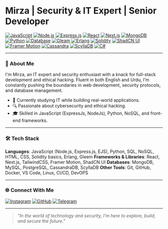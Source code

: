 # Mirza | Security & IT Expert | Senior Developer

[![JavaScript](https://img.shields.io/badge/JavaScript-ES6%2B-yellow.svg)](https://developer.mozilla.org/en-US/docs/Web/JavaScript)
[![Node.js](https://img.shields.io/badge/Node.js-16%2B-brightgreen.svg)](https://nodejs.org/)
[![Express.js](https://img.shields.io/badge/Express.js-4.0%2B-lightgrey.svg)](https://expressjs.com/)
[![React](https://img.shields.io/badge/React-17%2B-blue.svg)](https://reactjs.org/)
[![Next.js](https://img.shields.io/badge/Next.js-15%2B-black.svg)](https://nextjs.org/)
[![MongoDB](https://img.shields.io/badge/MongoDB-5.0-green.svg)](https://www.mongodb.com/)
[![Python](https://img.shields.io/badge/Python-3.9%2B-blue.svg)](https://www.python.org/)
[![Database](https://img.shields.io/badge/SQL-PostgreSQL%2C%20MySQL-blue.svg)](https://www.postgresql.org/)
[![Gleam](https://img.shields.io/badge/Gleam-0.29%2B-purple.svg)](https://gleam.run/)
[![Erlang](https://img.shields.io/badge/Erlang-OTP%2026-red.svg)](https://www.erlang.org/)
[![Solidity](https://img.shields.io/badge/Solidity-0.8%2B-black.svg)](https://soliditylang.org/)
[![ShadCN UI](https://img.shields.io/badge/ShadCN_UI-Components-green.svg)](https://ui.shadcn.com/)
[![Framer Motion](https://img.shields.io/badge/Framer%20Motion-6%2B-pink.svg)](https://www.framer.com/motion/)
[![Cassandra](https://img.shields.io/badge/Cassandra-4.0%2B-blue.svg)](https://cassandra.apache.org/)
[![ScyllaDB](https://img.shields.io/badge/ScyllaDB-5.2-blue.svg)](https://www.scylladb.com/)
[![C#](https://img.shields.io/badge/C%23-.NET%207%2B-blue.svg)](https://learn.microsoft.com/en-us/dotnet/csharp/)

---

### 👋 About Me

I'm Mirza, an IT expert and security enthusiast with a knack for full-stack development and ethical hacking. Fluent in both English and Urdu, I’m constantly pushing the boundaries in web development, security protocols, and database management.

- 💼 Currently studying IT while building real-world applications.
- 🔍 Passionate about cybersecurity and ethical hacking.
- 🎓 Skilled in JavaScript (ExpressJs, NodeJs), Python, NoSQL, and front-end frameworks.

---

### 🛠️ Tech Stack
**Languages**: JavaScript (Node.js, Express.js, EJS), Python, SQL, NoSQL, HTML, CSS, Solidity basics, Erlang, Gleem
**Frameworks & Libraries**: React, Next.js, TailwindCSS, Framer Motion, ShadCN UI
**Databases**: MongoDB, MySQL, PostgreSQL, CassandraDB, ScyllaDB
**Other Tools**: Git, GitHub, Docker, VS Code, Linux, CI/CD, DevOPS

---

### 🌐 Connect With Me

[![Instagram](https://img.shields.io/badge/Instagram-%40mirzya_v-ff69b4.svg?style=for-the-badge&logo=instagram)](https://instagram.com/mirzya_v)
[![GitHub](https://img.shields.io/badge/GitHub-%40Lettable-333333.svg?style=for-the-badge&logo=github)](https://github.com/Lettable)
[![Telegram](https://img.shields.io/badge/Telegram-%40mirzyave-0088cc.svg?style=for-the-badge&logo=telegram)](https://t.me/mirzyave)

---

> *"In the world of technology and security, I'm here to explore, build, and secure the future."*
